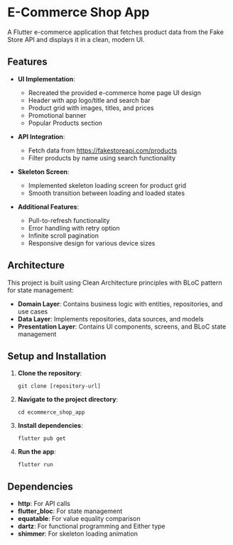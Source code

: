 # E-Commerce Shop App

A Flutter e-commerce application that fetches product data from the Fake Store API and displays it in a clean, modern UI.

## Features

- **UI Implementation**:
  - Recreated the provided e-commerce home page UI design
  - Header with app logo/title and search bar
  - Product grid with images, titles, and prices
  - Promotional banner
  - Popular Products section

- **API Integration**:
  - Fetch data from https://fakestoreapi.com/products
  - Filter products by name using search functionality

- **Skeleton Screen**:
  - Implemented skeleton loading screen for product grid
  - Smooth transition between loading and loaded states

- **Additional Features**:
  - Pull-to-refresh functionality
  - Error handling with retry option
  - Infinite scroll pagination
  - Responsive design for various device sizes

## Architecture

This project is built using Clean Architecture principles with BLoC pattern for state management:

- **Domain Layer**: Contains business logic with entities, repositories, and use cases
- **Data Layer**: Implements repositories, data sources, and models
- **Presentation Layer**: Contains UI components, screens, and BLoC state management

## Setup and Installation

1. **Clone the repository**:
   ```
   git clone [repository-url]
   ```

2. **Navigate to the project directory**:
   ```
   cd ecommerce_shop_app
   ```

3. **Install dependencies**:
   ```
   flutter pub get
   ```

4. **Run the app**:
   ```
   flutter run
   ```

## Dependencies

- **http**: For API calls
- **flutter_bloc**: For state management
- **equatable**: For value equality comparison
- **dartz**: For functional programming and Either type
- **shimmer**: For skeleton loading animation
